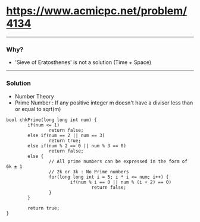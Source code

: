 # https://www.acmicpc.net/problem/4134

------------------------------------------

### Why?

- 'Sieve of Eratosthenes' is not a solution (Time + Space) 

------------------------------------------

### Solution

- Number Theory
- Prime Number : If any positive integer m doesn't have a divisor less than or equal to sqrt(m) 

```
bool chkPrime(long long int num) {
        if(num <= 1)
				return false;
		else if(num == 2 || num == 3)
				return true;
		else if(num % 2 == 0 || num % 3 == 0)
				return false;
		else {
				// All prime numbers can be expressed in the form of 6k ± 1
				// 2k or 3k : No Prime numbers
				for(long long int i = 5; i * i <= num; i++) {
						if(num % i == 0 || num % (i + 2) == 0)
								return false;
				}
		}
		
		return true;
}
```
